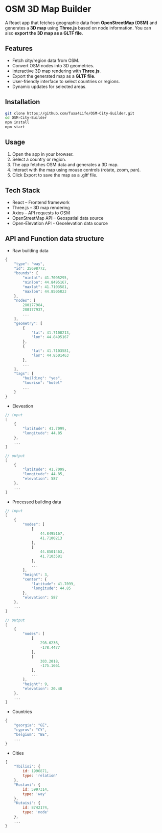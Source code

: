# OSM 3D Map Builder

A React app that fetches geographic data from **OpenStreetMap (OSM)** and generates a **3D map** using **Three.js** based on node information. You can also **export the 3D map as a GLTF file**.

## Features

-   Fetch city/region data from OSM.
-   Convert OSM nodes into 3D geometries.
-   Interactive 3D map rendering with **Three.js**.
-   Export the generated map as a **GLTF file**.
-   User-friendly interface to select countries or regions.
-   Dynamic updates for selected areas.

## Installation

```bash
git clone https://github.com/Tuxa4Life/OSM-City-Builder.git
cd OSM-City-Builder
npm install
npm start
```

## Usage

1. Open the app in your browser.
2. Select a country or region.
3. The app fetches OSM data and generates a 3D map.
4. Interact with the map using mouse controls (rotate, zoom, pan).
5. Click Export to save the map as a .gltf file.

## Tech Stack

-   React – Frontend framework
-   Three.js – 3D map rendering
-   Axios – API requests to OSM
-   OpenStreetMap API – Geospatial data source
-   Open-Elevation API - Geoelevation data source

## API and Function data structure

-   Raw building data

```js
{
    "type": "way",
    "id": 25698772,
    "bounds": {
        "minlat": 41.7095295,
        "minlon": 44.8495167,
        "maxlat": 41.7103581,
        "maxlon": 44.8505023
    },
    "nodes": [
        280177984,
        280177937,
        ...
    ],
    "geometry": [
        {
            "lat": 41.7100213,
            "lon": 44.8495167
        },
        {
            "lat": 41.7103581,
            "lon": 44.8501463
        },
        ...
    ],
    "tags": {
        "building": "yes",
        "tourism": "hotel"
        ...
    }
}
```
  
-   Eleveation

```js
// input
[
    {
        "latitude": 41.7099,
        "longitude": 44.85
    },
    ...
]

// output
[
    {
        "latitude": 41.7099,
        "longitude": 44.85,
        "elevation": 587
    },
    ...
]
```
  
-   Processed building data

```js
// input
[
    {
        "nodes": [
            [
                44.8495167,
                41.7100213
            ],
            [
                44.8501463,
                41.7103581
            ],
            ...
        ],
        "height": 3,
        "center": {
            "latitude": 41.7099,
            "longitude": 44.85
        },
        "elevation": 587
    },
    ...
]

// output
[
    {
        "nodes": [
            [
                298.6236,
                -178.4477
            ],
            [
                303.2018,
                -175.1661
            ],
            ...
        ],
        "height": 9,
        "elevation": 20.48
    },
    ...
]
```

- Countries
```js
{
    "georgia": "GE",
    "cyprus": "CY",
    "belgium": "BE",
    ...
}
```

- Cities
```js
{
    "Tbilisi": {
        id: 1996871,
        type: 'relation'
    },
    "Rustavi": {
        id: 5997314,
        type: 'way'
    },
    "Kutaisi": {
        id: 8742174,
        type: 'node'
    },
    ...
}
```